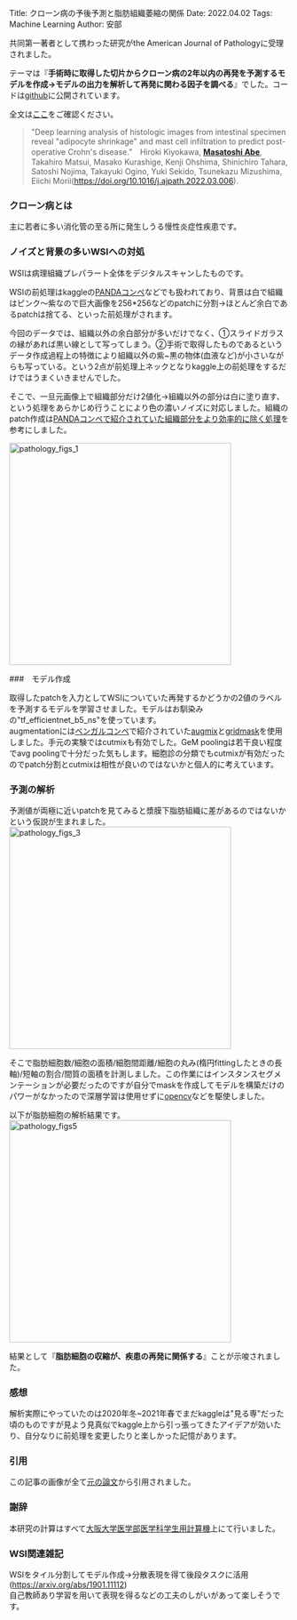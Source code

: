 Title: クローン病の予後予測と脂肪組織萎縮の関係
Date: 2022.04.02
Tags: Machine Learning
Author: 安部


共同第一著者として携わった研究がthe American Journal of Pathologyに受理されました。

テーマは『**手術時に取得した切片からクローン病の2年以内の再発を予測するモデルを作成→モデルの出力を解析して再発に関わる因子を調べる**』でした。コードは[github](https://github.com/abebe9849/Crohn_wsi)に公開されています。

全文は[ここ](https://www.sciencedirect.com/science/article/pii/S0002944022001067?CMX_ID=&SIS_ID=&dgcid=STMJ_AUTH_SERV_PUBLISHED&utm_acid=107243843&utm_campaign=STMJ_AUTH_SERV_PUBLISHED&utm_in=DM243789&utm_medium=email&utm_source=AC_)をご確認ください。


>"Deep learning analysis of histologic images from intestinal specimen reveal "adipocyte shrinkage" and mast cell infiltration to predict post-operative Crohn's disease."　Hiroki Kiyokawa, [**Masatoshi Abe**]({author}安部), Takahiro Matsui, Masako Kurashige, Kenji Ohshima, Shinichiro Tahara, Satoshi Nojima, Takayuki Ogino, Yuki Sekido, Tsunekazu Mizushima, Eiichi Morii(https://doi.org/10.1016/j.ajpath.2022.03.006).

### クローン病とは

主に若者に多い消化管の至る所に発生しうる慢性炎症性疾患です。

### ノイズと背景の多いWSIへの対処

WSIは病理組織プレパラート全体をデジタルスキャンしたものです。<br>

WSIの前処理はkaggleの[PANDAコンペ](https://www.kaggle.com/competitions/prostate-cancer-grade-assessment/overview)などでも扱われており、背景は白で組織はピンク〜紫なので巨大画像を256*256などのpatchに分割→ほとんど余白であるpatchは捨てる、といった前処理がされます。

今回のデータでは、組織以外の余白部分が多いだけでなく、①スライドガラスの縁があれば黒い線として写ってしまう。②手術で取得したものであるというデータ作成過程上の特徴により組織以外の紫~黒の物体(血液など)が小さいながらも写っている。という2点が前処理上ネックとなりkaggle上の前処理をするだけではうまくいきませんでした。

そこで、一旦元画像上で組織部分だけ2値化→組織以外の部分は白に塗り直す、という処理をあらかじめ行うことにより色の濃いノイズに対応しました。組織のpatch作成は[PANDAコンペで紹介されていた組織部分をより効率的に除く処理](https://www.kaggle.com/code/rftexas/better-image-tiles-removing-white-spaces)を参考にしました。


<img src="{attach}./images/Crohn_figs/pathology_fig1.jpg" alt="pathology_figs_1" width="400px">

###　モデル作成

取得したpatchを入力としてWSIについていた再発するかどうかの2値のラベルを予測するモデルを学習させました。モデルはお馴染みの"tf_efficientnet_b5_ns"を使っています。<br>
augmentationには[ベンガルコンペ](https://www.kaggle.com/competitions/bengaliai-cv19?rvi=1)で紹介されていた[augmix](https://www.kaggle.com/code/haqishen/augmix-based-on-albumentations)と[gridmask](https://www.kaggle.com/code/haqishen/gridmask)を使用しました。手元の実験ではcutmixも有効でした。GeM poolingは若干良い程度でavg poolingで十分だった気もします。細胞診の分類でもcutmixが有効だったのでpatch分割とcutmixは相性が良いのではないかと個人的に考えています。




### 予測の解析

予測値が両極に近いpatchを見てみると漿膜下脂肪組織に差があるのではないかという仮説が生まれました。
<img src="{attach}./images/Crohn_figs/pathology_fig3.jpg" alt="pathology_figs_3" width="400px">

そこで脂肪細胞数/細胞の面積/細胞間距離/細胞の丸み(楕円fittingしたときの長軸)/短軸の割合/間質の面積を計測しました。この作業にはインスタンスセグメンテーションが必要だったのですが自分でmaskを作成してモデルを構築だけのパワーがなかったので深層学習は使用せずに[opencv](http://labs.eecs.tottori-u.ac.jp/sd/Member/oyamada/OpenCV/html/py_tutorials/py_imgproc/py_watershed/py_watershed.html)などを駆使しました。<br>

以下が脂肪細胞の解析結果です。
<img src="{attach}./images/Crohn_figs/pathology_fig5.jpg" alt="pathology_figs5" width="400px">

結果として『**脂肪細胞の収縮が、疾患の再発に関係する**』ことが示唆されました。


### 感想

解析実際にやっていたのは2020年冬~2021年春でまだkaggleは"見る専"だった頃のものですが見よう見真似でkaggle上から引っ張ってきたアイデアが効いたり、自分なりに前処理を変更したりと楽しかった記憶があります。

### 引用
この記事の画像が全て[元の論文](https://doi.org/10.1016/j.ajpath.2022.03.006)から引用されました。

### 謝辞

本研究の計算はすべて[大阪大学医学部医学科学生用計算機](https://oumpy.github.io/student_server.html)上にて行いました。


### WSI関連雑記
WSIをタイル分割してモデル作成→分散表現を得て後段タスクに活用(https://arxiv.org/abs/1901.11112)<br>
自己教師あり学習を用いて表現を得るなどの工夫のしがいがあって楽しそうです。









